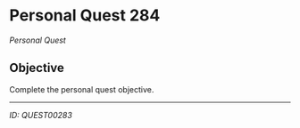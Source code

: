 # Personal Quest 284

*Personal Quest*

## Objective
Complete the personal quest objective.

---
*ID: QUEST00283*